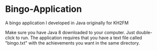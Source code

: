 # Bingo-Application
A bingo application I developed in Java originally for KH2FM

Make sure you have Java 8 downloaded to your computer. Just double-click to run.
The application requires that you have a text file called "bingo.txt" with the achievements you want in the same directory.
